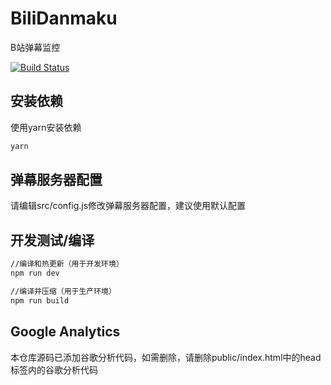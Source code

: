 # BiliDanmaku

B站弹幕监控

[![Build Status](https://travis-ci.com/Fader10/BiliDanmaku.svg?branch=master)](https://travis-ci.com/Fader10/BiliDanmaku)

## 安装依赖

使用yarn安装依赖

```bash
yarn
```

## 弹幕服务器配置

请编辑src/config.js修改弹幕服务器配置，建议使用默认配置

## 开发测试/编译

```bash
//编译和热更新（用于开发环境）
npm run dev

//编译并压缩（用于生产环境）
npm run build
```

## Google Analytics

本仓库源码已添加谷歌分析代码，如需删除，请删除public/index.html中的head标签内的谷歌分析代码

